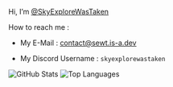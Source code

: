 Hi, I’m [@SkyExploreWasTaken](https://github.com/SkyExploreWasTaken)

How to reach me :

* My E-Mail : [contact@sewt.is-a.dev](mailto:contact@sewt.is-a.dev)

* My Discord Username : `skyexplorewastaken`


![GitHub Stats](https://github-readme-stats.vercel.app/api?username=SkyExploreWasTaken&show_icons=true&theme=dark)
![Top Languages](https://github-readme-stats.vercel.app/api/top-langs/?username=SkyExploreWasTaken&layout=compact&theme=dark)
